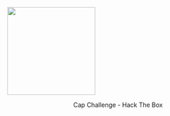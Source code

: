 <img src="https://i.ytimg.com/vi/_pjICT3pdNw/maxresdefault.jpg" width="200" /><div align="center">Cap Challenge - Hack The Box</div>
